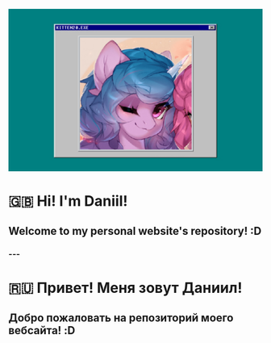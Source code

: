 ![alt text](https://raw.githubusercontent.com/kitten20/personal-website/master/public/og-photo.png)

# 🇬🇧 Hi! I'm Daniil! 
## Welcome to my personal website's repository! :D

### ---

# 🇷🇺 Привет! Меня зовут Даниил! 
## Добро пожаловать на репозиторий моего вебсайта! :D